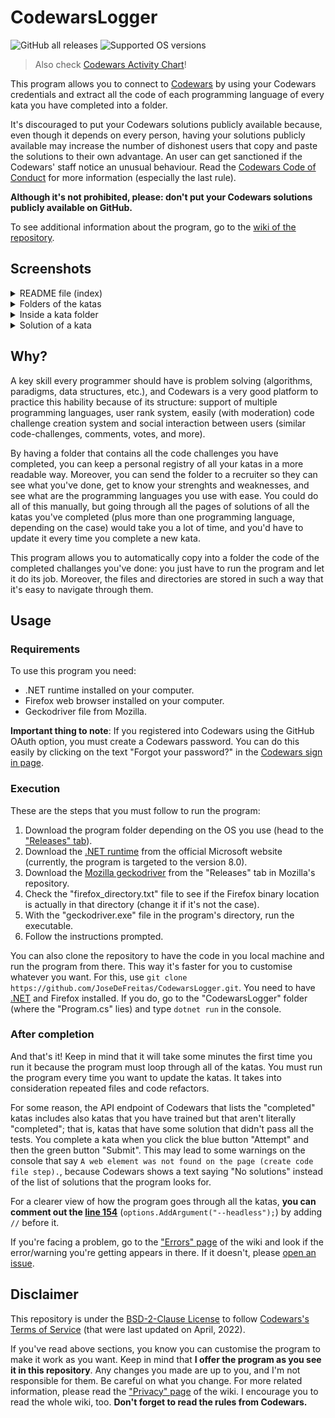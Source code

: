 # CodewarsLogger

![GitHub all releases](https://img.shields.io/github/downloads/JoseDeFreitas/CodewarsLogger/total)
![Supported OS versions](https://img.shields.io/badge/for-Windows%2C%20MacOS%2C%20Linux-blue)

> Also check [Codewars Activity Chart](https://github.com/JoseDeFreitas/codewars-activity-chart)!

This program allows you to connect to [Codewars](https://www.codewars.com) by using your Codewars
credentials and extract all the code of each programming language of every kata you have completed
into a folder.

It's discouraged to put your Codewars solutions publicly available because, even though it depends
on every person, having your solutions publicly available may increase the number of dishonest users
that copy and paste the solutions to their own advantage. An user can get sanctioned if the Codewars'
staff notice an unusual behaviour. Read the [Codewars Code of Conduct](https://docs.codewars.com/community/rules/)
for more information (especially the last rule).

**Although it's not prohibited, please: don't put your Codewars solutions publicly available on GitHub.**

To see additional information about the program, go to the
[wiki of the repository](https://github.com/JoseDeFreitas/CodewarsLogger/wiki).

## Screenshots

<details>
   <summary>README file (index)</summary>
   <img src="https://user-images.githubusercontent.com/37962411/168847084-a6d12825-881e-414c-8ae3-0c7655c7a63a.png">
</details>

<details>
   <summary>Folders of the katas</summary>
   <img src="https://user-images.githubusercontent.com/37962411/168847279-53692969-6a12-4b2e-8ed6-85b929d49beb.png">
</details>

<details>
   <summary>Inside a kata folder</summary>
   <img src="https://user-images.githubusercontent.com/37962411/168847303-9f71d056-5888-489d-804d-12c0b330ad91.png">
</details>

<details>
   <summary>Solution of a kata</summary>
   <img src="https://user-images.githubusercontent.com/37962411/168847325-97818ed9-da90-4dda-bb41-cbaa6b04cc2c.png">
</details>

## Why?

A key skill every programmer should have is problem solving (algorithms, paradigms, data structures,
etc.), and Codewars is a very good platform to practice this hability because of its structure: support
of multiple programming languages, user rank system, easily (with moderation) code challenge creation
system and social interaction between users (similar code-challenges, comments, votes, and more).

By having a folder that contains all the code challenges you have completed, you can keep a personal
registry of all your katas in a more readable way. Moreover, you can send the folder to a recruiter so
they can see what you've done, get to know your strenghts and weaknesses, and see what are the
programming languages you use with ease. You could do all of this manually, but going through all the pages
of solutions of all the katas you've completed (plus more than one programming language, depending on the case)
would take you a lot of time, and you'd have to update it every time you complete a new kata.

This program allows you to automatically copy into a folder the code of the completed challanges you've
done: you just have to run the program and let it do its job. Moreover, the files and directories are
stored in such a way that it's easy to navigate through them.

## Usage

### Requirements

To use this program you need:

- .NET runtime installed on your computer.
- Firefox web browser installed on your computer.
- Geckodriver file from Mozilla.

**Important thing to note**: If you registered into Codewars using the GitHub OAuth option, you must
create a Codewars password. You can do this easily by clicking on the text "Forgot your password?"
in the [Codewars sign in page](https://www.codewars.com/users/sign_in).

### Execution

These are the steps that you must follow to run the program:
1. Download the program folder depending on the OS you use (head to the ["Releases" tab](https://github.com/JoseDeFreitas/CodewarsLogger/releases)).
2. Download the [.NET runtime](https://dotnet.microsoft.com/en-us/download) from the official Microsoft website
(currently, the program is targeted to the version 8.0).
3. Download the [Mozilla geckodriver](https://github.com/mozilla/geckodriver/releases) from the "Releases" tab in Mozilla's repository.
4. Check the "firefox_directory.txt" file to see if the Firefox binary location is actually in that directory
(change it if it's not the case).
5. With the "geckodriver.exe" file in the program's directory, run the executable.
6. Follow the instructions prompted.

You can also clone the repository to have the code in you local machine and run the program from there.
This way it's faster for you to customise whatever you want. For this, use
`git clone https://github.com/JoseDeFreitas/CodewarsLogger.git`.
You need to have [.NET](https://dotnet.microsoft.com/en-us/download) and Firefox installed. If you do, go to the
"CodewarsLogger" folder (where the "Program.cs" lies) and type `dotnet run` in the console.

### After completion

And that's it! Keep in mind that it will take some minutes the first time you run it because the program
must loop through all of the katas. You must run the program every time you want to update the katas.
It takes into consideration repeated files and code refactors.

For some reason, the API endpoint of Codewars that lists the "completed" katas includes also katas that
you have trained but that aren't literally "completed"; that is, katas that have some solution that didn't
pass all the tests. You complete a kata when you click the blue button "Attempt" and then the green button
"Submit". This may lead to some warnings on the console that say `A web element was not found on the page
(create code file step).`, because Codewars shows a text saying "No solutions" instead of the list of
solutions that the program looks for.

For a clearer view of how the program goes through all the katas, **you can comment out the [line 154](https://github.com/JoseDeFreitas/CodewarsLogger/blob/06302fd2622f5c9d9fb29553447e4b75555c97e0/CodewarsLogger/Program.cs#L154)**
(`options.AddArgument("--headless");`) by adding `//` before it.

If you're facing a problem, go to the ["Errors" page](https://github.com/JoseDeFreitas/CodewarsLogger/wiki/Errors)
of the wiki and look if the error/warning you're getting appears in there. If it doesn't, please
[open an issue](https://github.com/JoseDeFreitas/CodewarsLogger/issues/new?assignees=&labels=bug&template=bug_report.yaml).

## Disclaimer

This repository is under the [BSD-2-Clause License](LICENSE) to follow
[Codewars's Terms of Service](https://www.codewars.com/about/terms-of-service) (that were last updated
on April, 2022).

If you've read above sections, you know you can customise the program to make it work as you want. Keep in
mind that **I offer the program as you see it in this repository**. Any changes you made are up to you,
and I'm not responsible for them. Be careful on what you change. For more related information, please read
the ["Privacy" page](https://github.com/JoseDeFreitas/CodewarsLogger/wiki/Privacy) of the wiki. I
encourage you to read the whole wiki, too. **Don't forget to read the rules from Codewars.**
